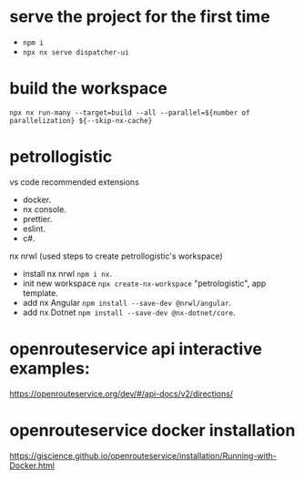 # serve the project for the first time
- `npm i`
- `npx nx serve dispatcher-ui`

# build the workspace
`npx nx run-many --target=build --all --parallel=${number of parallelization} ${--skip-nx-cache}`

# petrollogistic
vs code recommended extensions
- docker.
- nx console.
- prettier.
- eslint.
- c#.


nx nrwl (used steps to create petrollogistic's workspace)
- install nx nrwl `npm i nx`.<br />
- init new workspace `npx create-nx-workspace` "petrologistic", app template.<br />
- add nx Angular `npm install --save-dev @nrwl/angular`.<br /> 
- add nx Dotnet `npm install --save-dev @nx-dotnet/core`.<br />

# openrouteservice api interactive examples: 
https://openrouteservice.org/dev/#/api-docs/v2/directions/
# openrouteservice docker installation
https://giscience.github.io/openrouteservice/installation/Running-with-Docker.html
